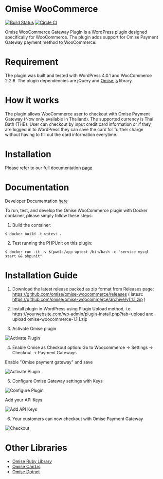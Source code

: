 Omise WooCommerce
=================

[![Build Status](https://travis-ci.org/prontotools/omise-woocommerce.svg?branch=develop)](https://travis-ci.org/prontotools/omise-woocommerce) [![Circle CI](https://circleci.com/gh/prontotools/omise-woocommerce.svg?style=svg)](https://circleci.com/gh/prontotools/omise-woocommerce)

Omise WooCommerce Gateway Plugin is a WordPress plugin designed specifically for WooCommerce. The plugin adds support for Omise Payment Gateway payment method to WooCommerce. 

Requirement
===========

The plugin was built and tested with WordPress 4.0.1 and WooCommerce 2.2.8.
The plugin dependencies are jQuery and [Omise.js](https://cdn.omise.co/omise.js) library.

How it works
============

The plugin allows WooCommerce user to checkout with Omise Payment Gateway (Now only available in Thailand). The supported currency is Thai Bath (THB). User can checkout by input credit card information or if they are logged in to WordPress they can save the card for further charge without having to fill out the card information everytime.

Installation
============
Please refer to our full documentation [page](https://www.omise.co/woocommerce-plugin)

Documentation
=============
Developer Documentation [here](https://www.omise.co/docs/)

To run, test, and develop the Omise WooCommerce plugin with Docker container, please simply follow these steps:

1. Build the container:

  `$ docker build -t wptest .`
 
2. Test running the PHPUnit on this plugin:

  `$ docker run -it -v $(pwd):/app wptest /bin/bash -c "service mysql start && phpunit"`

Installation Guide
=============

1. Download the latest release packed as zip format from Releases page: https://github.com/omise/omise-woocommerce/releases
( latest: https://github.com/omise/omise-woocommerce/archive/v1.1.1.zip )

2. Install plugin in WordPress using Plugin Upload method, i.e. https://yourwebsite.com/wp-admin/plugin-install.php?tab=upload 
and upload omise-woocommerce-1.1.1.zip

3. Activate Omise plugin

![Activate Plugin](https://cdn.omise.co/assets/woocommerce/activate-plugin.png)

4. Enable Omise as Checkout option: Go to Woocommerce -> Settings -> Checkout -> Payment Gateways

Enable "Omise payment gateway" and save

![Activate Plugin](https://cdn.omise.co/assets/woocommerce/omise-settings-00.png)

5. Configure Omise Gateway settings with Keys

![Configure Plugin](https://cdn.omise.co/assets/woocommerce/omise-settings-01.png)

Add your API Keys

![Add API Keys](https://cdn.omise.co/assets/woocommerce/omise-settings-02.png)

6. Your customers can now checkout with Omise Payment Gateway

![Checkout](https://cdn.omise.co/assets/woocommerce/checkout.png)

Other Libraries
=============

* [Omise Ruby Library](https://github.com/omise/omise-ruby)
* [Omise Card.js](https://github.com/omise/card.js)
* [Omise Dotnet](https://github.com/omise/omise-dotnet)

